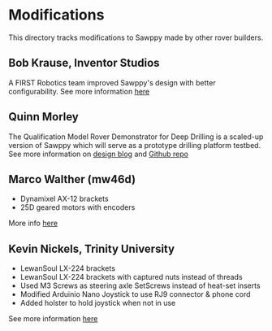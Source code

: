 # Modifications

This directory tracks modifications to Sawppy made by other rover builders.

## Bob Krause, Inventor Studios

A FIRST Robotics team improved Sawppy's design with better configurability.
See more information [here](bob_krause/README.md)

## Quinn Morley

The Qualification Model Rover Demonstrator for Deep Drilling is a scaled-up
version of Sawppy which will serve as a prototype drilling platform testbed.
See more information on [design blog](https://www.quinnmorley.com/2019/02/qmrd3-rover-testbed.html)
and [Github repo](https://github.com/Shootquinn/QMRD3)

## Marco Walther (mw46d)

* Dynamixel AX-12 brackets
* 25D geared motors with encoders

More info [here](Marco_Walther/README.md)


## Kevin Nickels, Trinity University
 * LewanSoul LX-224 brackets
 * LewanSoul LX-224 brackets with captured nuts instead of threads
 * Used M3 Screws as steering axle SetScrews instead of heat-set inserts
 * Modified Arduinio Nano Joystick to use RJ9 connector & phone cord
 * Added holster to hold joystick when not in use

 See more information [here](kevin_nickels/README.md)